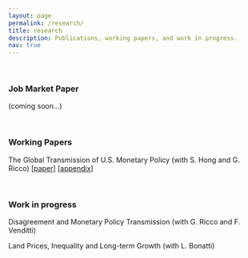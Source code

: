 ```yaml
---
layout: page
permalink: /research/
title: research
description: Publications, working papers, and work in progress.
nav: true
---
```

<br />

### Job Market Paper

(coming soon...)

<br />

### Working Papers

The Global Transmission of U.S. Monetary Policy (with S. Hong and G. Ricco) [[paper]](../assets/pdf/GlobalUSMonetaryShocks.pdf) [[appendix]](../assets/pdf/GlobalUSMonetaryShocks_Appendix.pdf)

<br />

### Work in progress

Disagreement and Monetary Policy Transmission (with G. Ricco and F. Venditti)

Land Prices, Inequality and Long-term Growth (with L. Bonatti)



